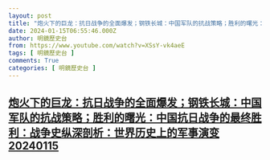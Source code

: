 ```yaml
---
layout: post
title: "炮火下的巨龙：抗日战争的全面爆发；钢铁长城：中国军队的抗战策略；胜利的曙光：中国抗日战争的最终胜利：战争史纵深剖析：世界历史上的军事演变20240115"
date: 2024-01-15T06:55:46.000Z
author: 明鏡歷史台
from: https://www.youtube.com/watch?v=XSsY-vk4aeE
tags: [ 明鏡歷史台 ]
comments: True
categories: [ 明鏡歷史台 ]
---
```

<!--1705301746000-->
[炮火下的巨龙：抗日战争的全面爆发；钢铁长城：中国军队的抗战策略；胜利的曙光：中国抗日战争的最终胜利：战争史纵深剖析：世界历史上的军事演变20240115](https://www.youtube.com/watch?v=XSsY-vk4aeE)
------

<div>

</div>
